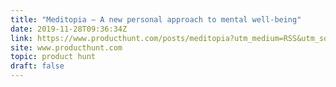 ```yaml
---
title: "Meditopia — A new personal approach to mental well-being"
date: 2019-11-28T09:36:34Z
link: https://www.producthunt.com/posts/meditopia?utm_medium=RSS&utm_source=hune
site: www.producthunt.com
topic: product hunt
draft: false
---
```

